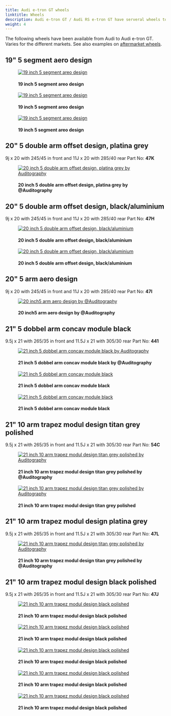 ```yaml
---
title: Audi e-tron GT wheels
linktitle: Wheels
description: Audi e-tron GT / Audi RS e-tron GT have serveral wheels to choose from.
weight: 4
---
```

<!-- markdownlint-disable MD033 -->

The following wheels have been available from Audi to Audi e-tron GT. Varies for the different markets. See also examples on [aftermarket wheels](aftermarket).

## 19" 5 segment aero design

<figure>
    <a href="wheel_47G_1.jpg">
        <img src="wheel_47G_1s.jpg" alt="19 inch 5 segment areo design" title="19 inch 5 segment areo design">
    </a>
    <figcaption><h4>19 inch 5 segment areo design</h4></figcaption>
</figure>

<figure>
    <a href="wheel_47G_2.jpg">
        <img src="wheel_47G_2s.jpg" alt="19 inch 5 segment areo design" title="19 inch 5 segment areo design">
    </a>
    <figcaption><h4>19 inch 5 segment areo design</h4></figcaption>
</figure>

<figure>
    <a href="wheel_47G_3.jpg">
        <img src="wheel_47G_3s.jpg" alt="19 inch 5 segment areo design" title="19 inch 5 segment areo design">
    </a>
    <figcaption><h4>19 inch 5 segment areo design</h4></figcaption>
</figure>

## 20" 5 double arm offset design, platina grey

9j x 20 with 245/45 in front and 11J x 20 with 285/40 rear Part No: **47K**

<figure>
    <a href="wheel_47K_1.jpg">
        <img src="wheel_47K_1s.jpg" alt="20 inch 5 double arm offset design, platina grey by Auditography" title="20 inch 5 double arm offset design, platina grey by Auditography">
    </a>
    <figcaption><h4>20 inch 5 double arm offset design, platina grey by @Auditography</h4></figcaption>
</figure>

## 20" 5 double arm offset design, black/aluminium

9j x 20 with 245/45 in front and 11J x 20 with 285/40 rear Part No: **47H**

<figure>
    <a href="wheel_47H_1.jpg">
        <img src="wheel_47H_1s.jpg" alt="20 inch 5 double arm offset design, black/aluminium" title="20 inch 5 double arm offset design, black/aluminium">
    </a>
    <figcaption><h4>20 inch 5 double arm offset design, black/aluminium</h4></figcaption>
</figure>

<figure>
    <a href="wheel_47H_2.jpg">
        <img src="wheel_47H_2s.jpg" alt="20 inch 5 double arm offset design, black/aluminium" title="20 inch 5 double arm offset design, black/aluminium">
    </a>
    <figcaption><h4>20 inch 5 double arm offset design, black/aluminium</h4></figcaption>
</figure>

## 20" 5 arm aero design

9j x 20 with 245/45 in front and 11J x 20 with 285/40 rear Part No: **47I**

<figure>
    <a href="wheel_47I_1.jpg">
        <img src="wheel_47I_1s.jpg" alt="20 inch5 arm aero design by @Auditography" title="20 inch5 arm aero design by @Auditography">
    </a>
    <figcaption><h4>20 inch5 arm aero design by @Auditography</h4></figcaption>
</figure>

## 21" 5 dobbel arm concav module black

9.5j x 21 with 265/35 in front and 11.5J x 21 with 305/30 rear Part No: **441**

<figure>
    <a href="wheel_44I_1.jpg">
        <img src="wheel_44I_1s.jpg" alt="21 inch 5 dobbel arm concav module black by Auditography" title="21 inch 5 dobbel arm concav module black by Auditography">
    </a>
    <figcaption><h4>21 inch 5 dobbel arm concav module black by @Auditography</h4></figcaption>
</figure>

<figure>
    <a href="wheel_44I_2.jpg">
        <img src="wheel_44I_2s.jpg" alt="21 inch 5 dobbel arm concav module black" title="21 inch 5 dobbel arm concav module black">
    </a>
    <figcaption><h4>21 inch 5 dobbel arm concav module black</h4></figcaption>
</figure>

<figure>
    <a href="wheel_44I_3.jpg">
        <img src="wheel_44I_3s.jpg" alt="21 inch 5 dobbel arm concav module black" title="21 inch 5 dobbel arm concav module black">
    </a>
    <figcaption><h4>21 inch 5 dobbel arm concav module black</h4></figcaption>
</figure>

## 21" 10 arm trapez modul design titan grey polished

9.5j x 21 with 265/35 in front and 11.5J x 21 with 305/30 rear Part No: **54C**

<figure>
    <a href="wheel_54c_1.jpg">
        <img src="wheel_54c_1s.jpg" alt="21 inch 10 arm trapez modul design titan grey polished by Auditography" title="21 inch 10 arm trapez modul design titan grey polished by Auditography">
    </a>
    <figcaption><h4>21 inch 10 arm trapez modul design titan grey polished by @Auditography</h4></figcaption>
</figure>

<figure>
    <a href="wheel_54c_2.jpg">
        <img src="wheel_54c_2s.jpg" alt="21 inch 10 arm trapez modul design titan grey polished by Auditography" title="21 inch 10 arm trapez modul design titan grey polished by Auditography">
    </a>
    <figcaption><h4>21 inch 10 arm trapez modul design titan grey polished</h4></figcaption>
</figure>

## 21" 10 arm trapez modul design platina grey

9.5j x 21 with 265/35 in front and 11.5J x 21 with 305/30 rear Part No: **47L**

<figure>
    <a href="wheel_47l_1.jpg">
        <img src="wheel_47l_1s.jpg" alt="21 inch 10 arm trapez modul design titan grey polished by Auditography" title="21 inch 10 arm trapez modul design titan grey polished by Auditography">
    </a>
    <figcaption><h4>21 inch 10 arm trapez modul design titan grey polished by @Auditography</h4></figcaption>
</figure>

## 21" 10 arm trapez modul design black polished

9.5j x 21 with 265/35 in front and 11.5J x 21 with 305/30 rear Part No: **47J**

<figure>
    <a href="wheel_47J_1.jpg">
        <img src="wheel_47J_1s.jpg" alt="21 inch 10 arm trapez modul design black polished" title="21 inch 10 arm trapez modul design black polished">
    </a>
    <figcaption><h4>21 inch 10 arm trapez modul design black polished</h4></figcaption>
</figure>

<figure>
    <a href="wheel_47J_2.jpg">
        <img src="wheel_47J_2s.jpg" alt="21 inch 10 arm trapez modul design black polished" title="21 inch 10 arm trapez modul design black polished">
    </a>
    <figcaption><h4>21 inch 10 arm trapez modul design black polished</h4></figcaption>
</figure>

<figure>
    <a href="wheel_47J_3.jpg">
        <img src="wheel_47J_3s.jpg" alt="21 inch 10 arm trapez modul design black polished" title="21 inch 10 arm trapez modul design black polished">
    </a>
    <figcaption><h4>21 inch 10 arm trapez modul design black polished</h4></figcaption>
</figure>

<figure>
    <a href="wheel_47J_4.jpg">
        <img src="wheel_47J_4s.jpg" alt="21 inch 10 arm trapez modul design black polished" title="21 inch 10 arm trapez modul design black polished">
    </a>
    <figcaption><h4>21 inch 10 arm trapez modul design black polished</h4></figcaption>
</figure>

<figure>
    <a href="wheel_47J_5.jpg">
        <img src="wheel_47J_5s.jpg" alt="21 inch 10 arm trapez modul design black polished" title="21 inch 10 arm trapez modul design black polished">
    </a>
    <figcaption><h4>21 inch 10 arm trapez modul design black polished</h4></figcaption>
</figure>